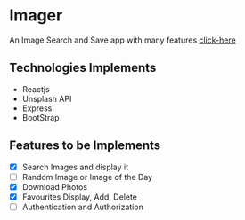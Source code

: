 # Imager
An Image Search and Save app with many features
[click-here](https://imager-in.herokuapp.com/)
## Technologies Implements
* Reactjs
* Unsplash API
* Express
* BootStrap

## Features to be Implements
- [x] Search Images and display it
- [ ] Random Image or Image of the Day
- [x] Download Photos
- [x] Favourites Display, Add, Delete
- [ ] Authentication and Authorization
